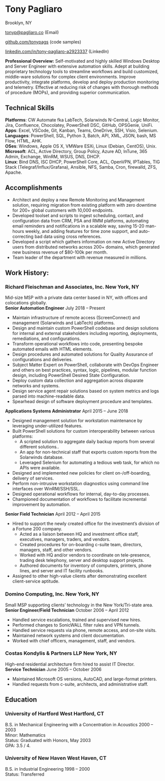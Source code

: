 # Tony Pagliaro

Brooklyn, NY

[tonyp@pagliaro.co](mailto:tony@pagliaro.co​) (Email)

[github.com/tonypags](https://github.com/tonypags) (code samples)

[linkedin.com/in/tony-pagliaro-a2923337](https://www.linkedin.com/in/tony-pagliaro-a2923337/) (LinkedIn)
<br>

**Professional Overview:** Self-motivated and highly skilled Windows Desktop and Server Engineer with extensive
automation skills. Adept at building proprietary technology tools to streamline workflows and build customized,
middle-ware solutions for complex client environments. Improve productivity, integrate platforms, develop and
deploy production monitoring and telemetry. Effective at reducing risk of changes with thorough methods of
procedure (MOPs), and providing superior communication.

## Technical Skills
**Platforms**: CW Automate fka LabTech, Solarwinds N-Central, Logic Monitor, Jira, Confluence, Chocolatey,
PowerShell DSC, GitHub, OPSGenie, UniFi.
<br>**Apps**: Excel, VSCode, Git, Kanban, Teams, OneDrive, SSH, Visio, Selenium.
<br>**Languages**: PowerShell, SQL, Python 3, Batch, API, XML, JSON, bash, MS Flow, HTML, AHK.
<br>**OSes**: Windows, Apple OS X, VMWare ESXi, Linux (Debian, CentOS), Unix.
<br>**Microsoft**: ACL, Active Directory, Group Policy, Azure AD, InTune, 365 Admin, Exchange, WinRM, WSUS,
DNS, DHCP.
<br>**Linux**: Bind DNS, ISC DHCP, PowerShell Core, ACL, OpenVPN, IPTables, TIG Stack
(Telegraf/Influx/Grafana), Ansible, NFS, Samba, Cron, firewalld, ZFS, Apache.

## Accomplishments
* Architect and deploy a new Remote Monitoring and Management solution, requiring migration from existing
platform with zero downtime for 200+ global customers with 10,000 endpoints.
* Developed toolset and scripts to ingest scheduling, contact, and configuration data from CRM, PSA and
RMM platforms, automating email reminders and notifications in a scalable way, saving 15-20 man-hours
weekly, and adding features for time zone support, and auto-correcting bad data using cross references.
* Developed a script which gathers information on new Active Directory users from distributed networks
across 200+ domains, which generated new business revenue of $80-100k per month.
* Team leader of the department with revenue measured in millions.

## Work History:
### Richard Fleischman and Associates, Inc. New York, NY
Mid-size MSP with a private data center based in NY, with offices and colocations globally.
<br>**Senior Automation Engineer** July 2018 – Present
* Maintain infrastructure of remote access (ScreenConnect) and management (Solarwinds and LabTech)
platforms.
* Design and maintain custom PowerShell codebase and design solutions for internal and external stakeholders
including reporting, deployments, remediations, and configurations.
* Transform operational workflows into code, presenting bespoke automated emails with HTML elements.
* Design procedures and automated solutions for Quality Assurance of configurations and deliveries.
* Subject Matter Expert on PowerShell, collaborate with DevOps Engineer and others on best practices,
syntax, logic, pipelines, modular function design, including PowerShell Desired State Configuration.
* Deploy custom data collection and aggregation across disparate networks and systems.
* Design service agent repair solutions based on system metrics and logs parsed into machine-readable data.
* Spearhead design of software deployment procedure and templates.


**Applications Systems Administrator** April 2015 – June 2018
* Designed management solution for workstation maintenance by leveraging under-utilized features.
* Built PowerShell solutions for custom interoperability between various platforms:
    * A scripted solution to aggregate daily backup reports from several different solutions..
    * An app for non-technical staff that exports custom reports from the Solarwinds database.
    * Leveraged Selenium for automating a tedious web task, for which no APIs were available.
* Designed and implemented new policies for client on-/off-boarding, delivery of services.
* Perform non-intrusive workstation diagnostics using command line interfaces over WinRM/SSH/SSL.
* Designed operational workflows for internal, day-to-day processes.
* Championed documentation of workflows to facilitate incremental improvement by automation.

**Senior Field Technician** April 2012 – April 2015
* Hired to support the newly created office for the investment’s division of a Fortune 200 company.
    * Acted as a liaison between HQ and investment office staff, executives, managers, traders, and vendors.
    * Created procedures for on-boarding c-suite team, directors, managers, staff, and other vendors.
    * Worked with HQ and/or vendors to coordinate on tele-presence, trading desk telephony, server and
desktop support projects.
    * Authored documents for inventory of computers, printers, phone lines, and server and IT facility
runbooks.
* Assigned to other high-value clients after demonstrating excellent client-service aptitude.

### Domino Computing, Inc. New York, NY
Small MSP supporting clients’ technology in the New York/Tri-state area.
<br>**Senior Engineer/Field Technician** October 2006 – April 2012
* Handled service escalations, trained and supervised new hires.
* Performed changes to SonicWALL filter rules and VPN tunnels.
* Handled service requests via phone, remote access, and on-site visits.
* Maintained network systems and client documentation.
* Worked with chief officers, management, staff, and vendors.


### Costas Kondylis & Partners LLP New York, NY
High-end residential architecture firm hired to assist IT Director.
<br>**Service Technician** June 2005 – October 2006
* Maintained Microsoft OS versions, AutoCAD, and large-format printers.
* Handled requests from c-suite, architects, and administrative staff.


## Education
### University of Hartford West Hartford, CT
B.S. in Mechanical Engineering with a Concentration in Acoustics 2000 – 2003
<br>Minor: Mathematics
<br>Status: Graduated with Honors, May 2003
<br>GPA: 3.5 / 4.

### University of New Haven West Haven, CT
B.S. in Industrial Engineering 1998 – 2000
<br>Status: Transferred

